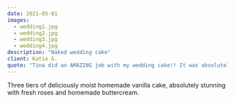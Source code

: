 ```yaml
---
date: 2021-05-01
images:
  - wedding1.jpg
  - wedding2.jpg
  - wedding3.jpg
  - wedding4.jpg
description: "Naked wedding cake"
client: Katie G.
quote: "Tina did an AMAZING job with my wedding cake!! It was absolutely delicious, beautiful and she gave me exactly what I asked for! She even went out of her way to add the flowers! Other then my dress, it was the talk of the night!! Everyone LOVED it. By the end of the night it was absolutely GONE! That tells you all you need to know! I’m so thankful my mother in law cut and saved us a piece to freeze or else we wouldn’t of had it! You won’t regret having Tina do your cake, she is so good at what she does, and professional!"
---
```


Three tiers of deliciously moist homemade vanilla cake, absolutely stunning with fresh roses and homemade buttercream.
